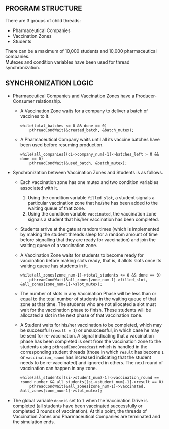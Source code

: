 ## PROGRAM STRUCTURE

There are 3 groups of child threads:
- Pharmaceutical Companies
- Vaccination Zones
- Students

There can be a maximum of 10,000 students and 10,000 pharmaceutical companies.  
Mutexes and condition variables have been used for thread synchronization.  

## SYNCHRONIZATION LOGIC

- Pharmaceutical Companies and Vaccination Zones have a Producer-Consumer relationship. 
    
    - A Vaccination Zone waits for a company to deliver a batch of vaccines to it.
      
      ```
      while(total_batches <= 0 && done == 0)
          pthreadCondWait(&created_batch, &batch_mutex);
      
    - A Pharmaceutical Company waits until all its vaccine batches have been used before resuming production.
      
      ```
      while(all_companies[(ci->company_num)-1]->batches_left > 0 && done == 0)
          pthreadCondWait(&used_batch, &batch_mutex); 
      
- Synchronization between Vaccination Zones and Students is as follows.
   
    - Each vaccination zone has one mutex and two condition variables associated with it.
      1. Using the condition variable ```filled_slot```, a student signals a particular vaccination zone that he/she 
         has been added to the waiting queue of that zone.
      2. Using the condition variable ```vaccinated```, the vaccination zone signals a student that his/her
         vaccination has been completed.
        
    - Students arrive at the gate at random times (which is implemented by making the student threads sleep for a 
      random amount of time before signalling that they are ready for vaccination) and join the waiting queue of a 
      vaccination zone. 
    
    - A Vaccination Zone waits for students to become ready for vaccination before making slots ready, that is, it 
      allots slots once its waiting queue has students in it.
      
      ```
      while(all_zones[zone_num-1]->total_students <= 0 && done == 0)
          pthreadCondWait(&all_zones[zone_num-1]->filled_slot, &all_zones[zone_num-1]->slot_mutex);
      ```  
    
    - The number of slots in any Vaccination Phase will be less than or equal to the total number of students in the 
      waiting queue of that zone at that time. The students who are not allocated a slot must wait for the vaccination phase to 
      finish. These students will be allocated a slot in the next phase of that vaccination zone.
            
    - A Student waits for his/her vaccination to be completed, which may be successful (```result = 1```) or 
      unsuccessful, in which case he may be sent for re-vaccination. A signal indicating that a vaccination phase has 
      been completed is sent from the vaccination zone to the students using ```pthreadCondBroadcast``` which is 
      handled in the corresponding student threads (those in which ```result``` has become ```1``` or 
      ```vaccination_round``` has increased indicating that the student needs to be re-vaccinated) and ignored 
      in others. The next round of vaccination can happen in any zone.
      
      ```
      while(all_students[(si->student_num)-1]->vaccination_round == round_number && all_students[(si->student_num)-1]->result == 0)
          pthreadCondWait(&all_zones[zone_num-1]->vaccinated, &all_zones[zone_num-1]->slot_mutex);
      ```    

- The global variable ```done``` is set to ```1``` when the Vaccination Drive is completed (all students have been 
  vaccinated successfully or completed 3 rounds of vaccination). At this point, the threads of Vaccination Zones and 
  Pharmaceutical Companies are terminated and the simulation ends.
